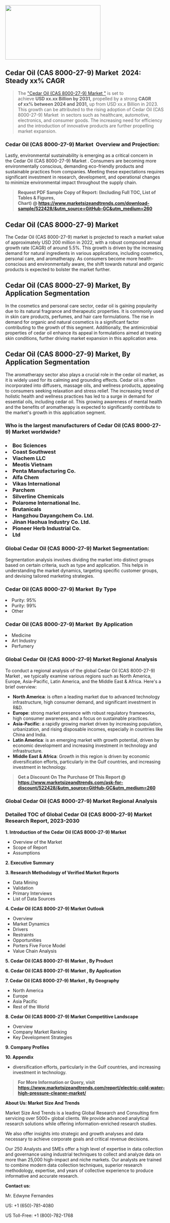 <p><img class="alignnone size-medium wp-image-20088" src="https://ffe5etoiles.com/wp-content/uploads/2024/12/MST1-300x171.png" alt="" width="300" height="171" /></p><h2 id="ember46" class="ember-view reader-text-block__heading-2">Cedar Oil (CAS 8000-27-9) Market &nbsp;2024: Steady&nbsp;xx% CAGR</h2><blockquote id="ember47" class="ember-view reader-text-block__blockquote">The&nbsp;<a class="app-aware-link " href="https://www.marketsizeandtrends.com/download-sample/522428/&utm_source=GitHub-GC&utm_medium=260" target="_blank" data-test-app-aware-link="">"Cedar Oil (CAS 8000-27-9) Market "</a>&nbsp;is set to achieve&nbsp;<strong>USD&nbsp;xx.xx&nbsp;Billion by 2031,</strong>&nbsp;propelled by a strong&nbsp;<strong>CAGR of&nbsp;xx% between 2024 and 2031,</strong>&nbsp;up from USD xx.x Billion in 2023. This growth can be attributed to the rising adoption of&nbsp;Cedar Oil (CAS 8000-27-9) Market &nbsp;in sectors such as healthcare, automotive, electronics, and consumer goods. The increasing need for efficiency and the introduction of innovative products are further propelling market expansion.</blockquote><h3 id="ember48" class="ember-view reader-text-block__heading-3">Cedar Oil (CAS 8000-27-9) Market &nbsp;Overview and Projection:</h3><p id="ember49" class="ember-view reader-text-block__paragraph">Lastly, environmental sustainability is emerging as a critical concern in the&nbsp;Cedar Oil (CAS 8000-27-9) Market . Consumers are becoming more environmentally conscious, demanding eco-friendly products and sustainable practices from companies. Meeting these expectations requires significant investment in research, development, and operational changes to minimize environmental impact throughout the supply chain.</p><blockquote id="ember50" class="ember-view reader-text-block__blockquote"><strong>Request PDF Sample Copy of Report: (Including Full TOC, List of Tables &amp; Figures, Chart)&nbsp;@&nbsp;<strong><a href="https://www.marketsizeandtrends.com/download-sample/522428/&utm_source=GitHub-GC&utm_medium=260" target="_blank">https://www.marketsizeandtrends.com/download-sample/522428/&utm_source=GitHub-GC&utm_medium=260</a></strong></strong></blockquote><h3 class=""> <h2>Cedar Oil (CAS 8000-27-9) Market</h2><p>The Cedar Oil (CAS 8000-27-9) market is projected to reach a market value of approximately USD 200 million in 2022, with a robust compound annual growth rate (CAGR) of around 5.5%. This growth is driven by the increasing demand for natural ingredients in various applications, including cosmetics, personal care, and aromatherapy. As consumers become more health-conscious and environmentally aware, the shift towards natural and organic products is expected to bolster the market further.</p><h2>Cedar Oil (CAS 8000-27-9) Market, By Application Segmentation</h2><p>In the cosmetics and personal care sector, cedar oil is gaining popularity due to its natural fragrance and therapeutic properties. It is commonly used in skin care products, perfumes, and hair care formulations. The rise in demand for organic and natural cosmetics is a significant factor contributing to the growth of this segment. Additionally, the antimicrobial properties of cedar oil enhance its appeal in formulations aimed at treating skin conditions, further driving market expansion in this application area.</p><h2>Cedar Oil (CAS 8000-27-9) Market, By Application Segmentation</h2><p>The aromatherapy sector also plays a crucial role in the cedar oil market, as it is widely used for its calming and grounding effects. Cedar oil is often incorporated into diffusers, massage oils, and wellness products, appealing to consumers seeking relaxation and stress relief. The increasing trend of holistic health and wellness practices has led to a surge in demand for essential oils, including cedar oil. This growing awareness of mental health and the benefits of aromatherapy is expected to significantly contribute to the market's growth in this application segment.</p></h3><h3 id="" class="">Who is the largest manufacturers of&nbsp;Cedar Oil (CAS 8000-27-9) Market worldwide?</h3><h3 class=""></Li><Li>Boc Sciences</Li><Li> Coast Southwest</Li><Li> Viachem LLC</Li><Li> Meotis Vietnam</Li><Li> Penta Manufacturing Co.</Li><Li> Alfa Chem</Li><Li> Vikas International</Li><Li> Parchem</Li><Li> Silverline Chemicals</Li><Li> Polarome International Inc.</Li><Li> Brutanicals</Li><Li> Hangzhou Dayangchem Co. Ltd.</Li><Li> Jinan Haohua Industry Co. Ltd.</Li><Li> Pioneer Herb Industrial Co.</Li><Li>Ltd</h3><h3 id="ember53" class="ember-view reader-text-block__heading-3">Global&nbsp;Cedar Oil (CAS 8000-27-9) Market Segmentation:</h3><p id="ember54" class="ember-view reader-text-block__paragraph">Segmentation analysis involves dividing the market into distinct groups based on certain criteria, such as type and application. This helps in understanding the market dynamics, targeting specific customer groups, and devising tailored marketing strategies.</p><h3 id="" class="">Cedar Oil (CAS 8000-27-9) Market &nbsp;By Type</h3><p></Li><Li>Purity: 95%</Li><Li> Purity: 99%</Li><Li> Other</p><h3 id="" class="">Cedar Oil (CAS 8000-27-9) Market &nbsp;By Application</h3><p class=""></Li><Li>Medicine</Li><Li> Art Industry</Li><Li> Perfumery</p><h3 id="ember62" class="ember-view reader-text-block__heading-3">Global Cedar Oil (CAS 8000-27-9) Market Regional Analysis</h3><p id="ember63" class="ember-view reader-text-block__paragraph">To conduct a regional analysis of the global Cedar Oil (CAS 8000-27-9) Market , we typically examine various regions such as North America, Europe, Asia-Pacific, Latin America, and the Middle East &amp; Africa. Here's a brief overview:</p><ul><li><strong>North America</strong>: is often a leading market due to advanced technology infrastructure, high consumer demand, and significant investment in R&amp;D.</li><li><strong>Europe</strong>: strong market presence with robust regulatory frameworks, high consumer awareness, and a focus on sustainable practices.</li><li><strong>Asia-Pacific</strong>: a rapidly growing market driven by increasing population, urbanization, and rising disposable incomes, especially in countries like China and India.</li><li><strong>Latin America</strong>: is an emerging market with growth potential, driven by economic development and increasing investment in technology and infrastructure.</li><li><strong>Middle East &amp; Africa</strong>: Growth in this region is driven by economic diversification efforts, particularly in the Gulf countries, and increasing investment in technology.</li></ul><blockquote id="ember61" class="ember-view reader-text-block__blockquote"><strong>Get a Discount On The Purchase Of This Report @ <strong><a href="https://html-cleaner.com/" target="">https://www.marketsizeandtrends.com/ask-for-discount/522428/&utm_source=GitHub-GC&utm_medium=260</a></strong></strong></blockquote><h3 id="ember62" class="ember-view reader-text-block__heading-3">Global Cedar Oil (CAS 8000-27-9) Market Regional Analysis</h3><h3 id="" class="">Detailed TOC of Global Cedar Oil (CAS 8000-27-9) Market Research Report, 2023-2030</h3><p id="" class=""><strong>1. Introduction of the Cedar Oil (CAS 8000-27-9) Market </strong></p><ul><li>Overview of the Market</li><li>Scope of Report</li><li>Assumptions</li></ul><p id="" class=""><strong>2. Executive Summary</strong></p><p id="" class=""><strong>3. Research Methodology of Verified Market Reports</strong></p><ul><li>Data Mining</li><li>Validation</li><li>Primary Interviews</li><li>List of Data Sources</li></ul><p id="" class=""><strong>4. Cedar Oil (CAS 8000-27-9) Market Outlook</strong></p><ul><li>Overview</li><li>Market Dynamics</li><li>Drivers</li><li>Restraints</li><li>Opportunities</li><li>Porters Five Force Model</li><li>Value Chain Analysis</li></ul><p id="" class=""><strong>5. Cedar Oil (CAS 8000-27-9) Market , By Product</strong></p><p id="" class=""><strong>6. Cedar Oil (CAS 8000-27-9) Market , By Application</strong></p><p id="" class=""><strong>7. Cedar Oil (CAS 8000-27-9) Market , By Geography</strong></p><ul><li>North America</li><li>Europe</li><li>Asia Pacific</li><li>Rest of the World</li></ul><p id="" class=""><strong>8. Cedar Oil (CAS 8000-27-9) Market Competitive Landscape</strong></p><ul><li>Overview</li><li>Company Market Ranking</li><li>Key Development Strategies</li></ul><p id="" class=""><strong>9. Company Profiles</strong></p><p id="" class=""><strong>10. Appendix</strong></p><ul><li>diversification efforts, particularly in the Gulf countries, and increasing investment in technology.</li></ul><blockquote id="ember65" class="ember-view reader-text-block__blockquote"><strong>For More Information or Query, visit <strong><strong><a href="https://html-cleaner.com/" target="">https://www.marketsizeandtrends.com/report/electric-cold-water-high-pressure-cleaner-market/</a></strong></strong></strong></blockquote><p id="" class=""><strong>About Us: Market Size And Trends</strong></p><p id="" class="">Market Size And Trends is a leading Global Research and Consulting firm servicing over 5000+ global clients. We provide advanced analytical research solutions while offering information-enriched research studies.</p><p id="" class="">We also offer insights into strategic and growth analyses and data necessary to achieve corporate goals and critical revenue decisions.</p><p id="" class="">Our 250 Analysts and SMEs offer a high level of expertise in data collection and governance using industrial techniques to collect and analyze data on more than 25,000 high-impact and niche markets. Our analysts are trained to combine modern data collection techniques, superior research methodology, expertise, and years of collective experience to produce informative and accurate research.</p><p id="" class=""><strong>Contact us:</strong></p><p id="" class="">Mr. Edwyne Fernandes</p><p id="" class="">US: +1 (650)-781-4080</p><p id="" class="">US Toll-Free: +1 (800)-782-1768</p>
